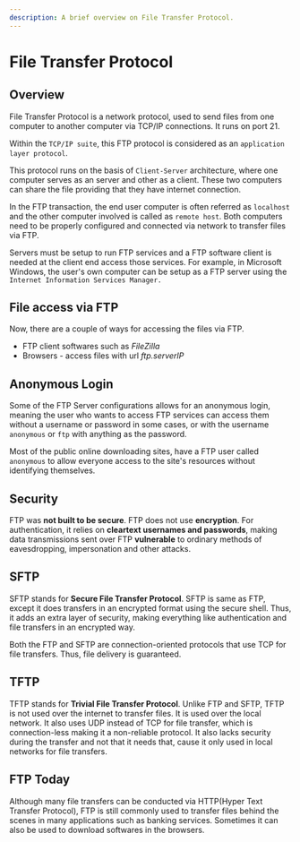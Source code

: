 ```yaml
---
description: A brief overview on File Transfer Protocol.
---
```


# File Transfer Protocol

## Overview
File Transfer Protocol is a network protocol, used to send files from one computer to another computer via TCP/IP connections. 
It runs on port 21.

Within the `TCP/IP suite`, this FTP protocol is considered as an `application layer protocol`.

This protocol runs on the basis of `Client-Server` architecture, where one computer serves as an server and other as a client. These two computers can share the file providing that they have internet connection. 

In the FTP transaction, the end user computer is often referred as `localhost` and the other computer involved is called as `remote host`. Both computers need to be properly configured and connected via network to transfer files via FTP.

Servers must be setup to run FTP services and a FTP software client is needed at the client end access those services.
For example, in Microsoft Windows, the user's own computer can be setup as a FTP server using the `Internet Information Services Manager.`

## File access via FTP
Now, there are a couple of ways for accessing the files via FTP.

- FTP client softwares such as *FileZilla*
- Browsers - access files with url *ftp.serverIP*

## Anonymous Login
Some of the FTP Server configurations allows for an anonymous login, meaning the user who wants to access FTP services can access them without a username or password in some cases, or with the username `anonymous` or `ftp` with anything as the password.

Most of the public online downloading sites, have a FTP user called `anonymous` to allow everyone access to the site's resources without identifying themselves.

## Security
FTP was **not built to be secure**. FTP does not use **encryption**. For authentication, it relies on **cleartext usernames and passwords**, making data transmissions sent over FTP **vulnerable** to ordinary methods of eavesdropping, impersonation and other attacks.

## SFTP
SFTP stands for **Secure File Transfer Protocol**. SFTP is same as FTP, except it does transfers in an encrypted format using the secure shell. Thus, it adds an extra layer of security, making everything like authentication and file transfers in an encrypted way.

Both the FTP and SFTP are connection-oriented protocols that use TCP for file transfers. Thus, file delivery is guaranteed.

## TFTP
TFTP stands for **Trivial File Transfer Protocol**. Unlike FTP and SFTP, TFTP is not used over the internet to transfer files. It is used over the local network. It also uses UDP instead of TCP for file transfer, which is connection-less making it a non-reliable protocol. It also lacks security during the transfer and not that it needs that, cause it only used in local networks for file transfers.

## FTP Today
Although many file transfers can be conducted via HTTP(Hyper Text Transfer Protocol), FTP is still commonly used to transfer files behind the scenes in many applications such as banking services. Sometimes it can also be used to download softwares in the browsers.